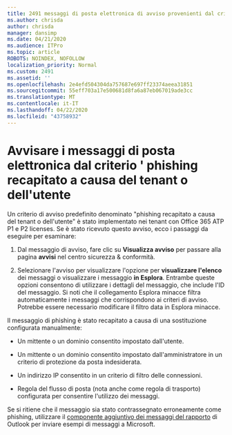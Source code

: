 ```yaml
---
title: 2491 messaggi di posta elettronica di avviso provenienti dal criterio ' phishing recapitato a causa di override del tenant o dell'utente
ms.author: chrisda
author: chrisda
manager: dansimp
ms.date: 04/21/2020
ms.audience: ITPro
ms.topic: article
ROBOTS: NOINDEX, NOFOLLOW
localization_priority: Normal
ms.custom: 2491
ms.assetid: ''
ms.openlocfilehash: 2e4efd504304da757687e697ff23374aeea31851
ms.sourcegitcommit: 55eff703a17e500681d8fa6a87eb067019ade3cc
ms.translationtype: MT
ms.contentlocale: it-IT
ms.lasthandoff: 04/22/2020
ms.locfileid: "43758932"
---
```

# <a name="alert-email-messages-from-the-phish-delivered-due-to-tenant-or-user-override-policy"></a>Avvisare i messaggi di posta elettronica dal criterio ' phishing recapitato a causa del tenant o dell'utente

Un criterio di avviso predefinito denominato "phishing recapitato a causa del tenant o dell'utente" è stato implementato nei tenant con Office 365 ATP P1 e P2 licenses. Se è stato ricevuto questo avviso, ecco i passaggi da eseguire per esaminare:

1. Dal messaggio di avviso, fare clic su **Visualizza avviso** per passare alla pagina **avvisi** nel centro sicurezza & conformità.

2. Selezionare l'avviso per visualizzare l'opzione per **visualizzare l'elenco** dei messaggi o visualizzare i messaggio **in Esplora**. Entrambe queste opzioni consentono di utilizzare i dettagli del messaggio, che include l'ID del messaggio. Si noti che il collegamento Esplora minacce filtra automaticamente i messaggi che corrispondono ai criteri di avviso. Potrebbe essere necessario modificare il filtro data in Esplora minacce.

Il messaggio di phishing è stato recapitato a causa di una sostituzione configurata manualmente:

- Un mittente o un dominio consentito impostato dall'utente.

- Un mittente o un dominio consentito impostato dall'amministratore in un criterio di protezione da posta indesiderata.

- Un indirizzo IP consentito in un criterio di filtro delle connessioni.

- Regola del flusso di posta (nota anche come regola di trasporto) configurata per consentire l'utilizzo dei messaggi.

Se si ritiene che il messaggio sia stato contrassegnato erroneamente come phishing, utilizzare il [componente aggiuntivo dei messaggi del rapporto](https://support.office.com/article/b5caa9f1-cdf3-4443-af8c-ff724ea719d2) di Outlook per inviare esempi di messaggi a Microsoft.
